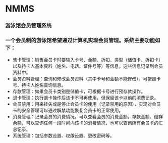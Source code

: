 # NMMS
### 游泳馆会员管理系统

### 一个会员制的游泳馆希望通过计算机实现会员管理。系统主要功能如下：
- 售卡管理：销售会员卡时要输入卡号、金额、折扣、类型（储值卡、折扣卡）以及持卡人基本资料（姓名、电话、证件号等）等信息，这些信息记录到会员资料中。
- 会员资料管理：查询和修改会员资料（其中卡号和金额不能修改）。可按照卡号、持卡人姓名查询信息。
-	存款管理：如果会员卡类别是储值卡，可根据卡号进行预存款操作。
-	退卡管理：执行退卡操作后该卡不可再使用，但保留该卡以前的消费记录。
-	会员禁用：用来挂失或是停止会员卡的使用（记录禁用的原因），实现对会员卡的安全管理可以通过解禁功能恢复会员卡的正常使用。
-	消费管理：记录会员的消费情况，可以查看会员的消费金额，存款金额、结存余额，可以查询任何一段时间内该卡的消费情况，也可以查询所有会员卡的汇总记录。
-	系统管理：包括参数设置、权限设置、更改密码等。
